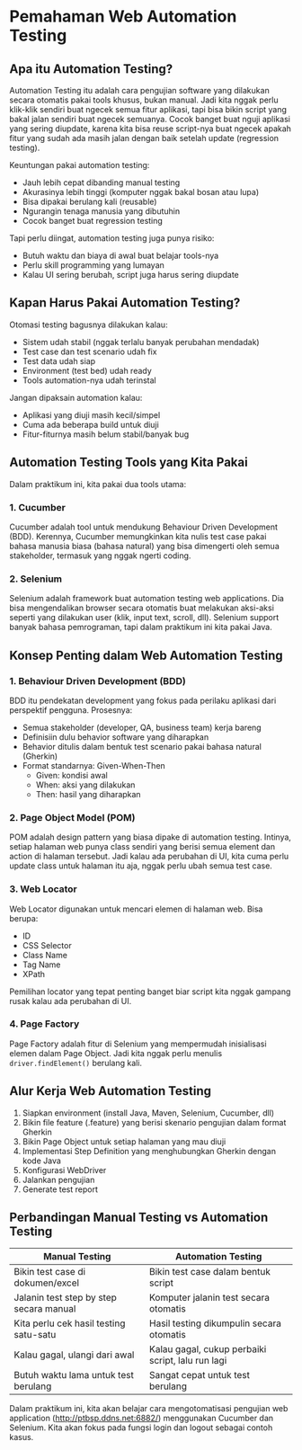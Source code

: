 # Pemahaman Web Automation Testing

## Apa itu Automation Testing?

Automation Testing itu adalah cara pengujian software yang dilakukan secara otomatis pakai tools khusus, bukan manual. Jadi kita nggak perlu klik-klik sendiri buat ngecek semua fitur aplikasi, tapi bisa bikin script yang bakal jalan sendiri buat ngecek semuanya. Cocok banget buat nguji aplikasi yang sering diupdate, karena kita bisa reuse script-nya buat ngecek apakah fitur yang sudah ada masih jalan dengan baik setelah update (regression testing).

Keuntungan pakai automation testing:
- Jauh lebih cepat dibanding manual testing
- Akurasinya lebih tinggi (komputer nggak bakal bosan atau lupa)
- Bisa dipakai berulang kali (reusable)
- Ngurangin tenaga manusia yang dibutuhin
- Cocok banget buat regression testing

Tapi perlu diingat, automation testing juga punya risiko:
- Butuh waktu dan biaya di awal buat belajar tools-nya
- Perlu skill programming yang lumayan
- Kalau UI sering berubah, script juga harus sering diupdate

## Kapan Harus Pakai Automation Testing?

Otomasi testing bagusnya dilakukan kalau:
- Sistem udah stabil (nggak terlalu banyak perubahan mendadak)
- Test case dan test scenario udah fix
- Test data udah siap
- Environment (test bed) udah ready
- Tools automation-nya udah terinstal

Jangan dipaksain automation kalau:
- Aplikasi yang diuji masih kecil/simpel
- Cuma ada beberapa build untuk diuji
- Fitur-fiturnya masih belum stabil/banyak bug

## Automation Testing Tools yang Kita Pakai

Dalam praktikum ini, kita pakai dua tools utama:

### 1. Cucumber
Cucumber adalah tool untuk mendukung Behaviour Driven Development (BDD). Kerennya, Cucumber memungkinkan kita nulis test case pakai bahasa manusia biasa (bahasa natural) yang bisa dimengerti oleh semua stakeholder, termasuk yang nggak ngerti coding.

### 2. Selenium
Selenium adalah framework buat automation testing web applications. Dia bisa mengendalikan browser secara otomatis buat melakukan aksi-aksi seperti yang dilakukan user (klik, input text, scroll, dll). Selenium support banyak bahasa pemrograman, tapi dalam praktikum ini kita pakai Java.

## Konsep Penting dalam Web Automation Testing

### 1. Behaviour Driven Development (BDD)
BDD itu pendekatan development yang fokus pada perilaku aplikasi dari perspektif pengguna. Prosesnya:
- Semua stakeholder (developer, QA, business team) kerja bareng
- Definisiin dulu behavior software yang diharapkan
- Behavior ditulis dalam bentuk test scenario pakai bahasa natural (Gherkin)
- Format standarnya: Given-When-Then
  - Given: kondisi awal
  - When: aksi yang dilakukan
  - Then: hasil yang diharapkan

### 2. Page Object Model (POM)
POM adalah design pattern yang biasa dipake di automation testing. Intinya, setiap halaman web punya class sendiri yang berisi semua element dan action di halaman tersebut. Jadi kalau ada perubahan di UI, kita cuma perlu update class untuk halaman itu aja, nggak perlu ubah semua test case.

### 3. Web Locator
Web Locator digunakan untuk mencari elemen di halaman web. Bisa berupa:
- ID
- CSS Selector
- Class Name
- Tag Name
- XPath

Pemilihan locator yang tepat penting banget biar script kita nggak gampang rusak kalau ada perubahan di UI.

### 4. Page Factory
Page Factory adalah fitur di Selenium yang mempermudah inisialisasi elemen dalam Page Object. Jadi kita nggak perlu menulis `driver.findElement()` berulang kali.

## Alur Kerja Web Automation Testing

1. Siapkan environment (install Java, Maven, Selenium, Cucumber, dll)
2. Bikin file feature (.feature) yang berisi skenario pengujian dalam format Gherkin
3. Bikin Page Object untuk setiap halaman yang mau diuji
4. Implementasi Step Definition yang menghubungkan Gherkin dengan kode Java
5. Konfigurasi WebDriver
6. Jalankan pengujian
7. Generate test report

## Perbandingan Manual Testing vs Automation Testing

| Manual Testing | Automation Testing |
|----------------|-------------------|
| Bikin test case di dokumen/excel | Bikin test case dalam bentuk script |
| Jalanin test step by step secara manual | Komputer jalanin test secara otomatis |
| Kita perlu cek hasil testing satu-satu | Hasil testing dikumpulin secara otomatis |
| Kalau gagal, ulangi dari awal | Kalau gagal, cukup perbaiki script, lalu run lagi |
| Butuh waktu lama untuk test berulang | Sangat cepat untuk test berulang |

Dalam praktikum ini, kita akan belajar cara mengotomatisasi pengujian web application (http://ptbsp.ddns.net:6882/) menggunakan Cucumber dan Selenium. Kita akan fokus pada fungsi login dan logout sebagai contoh kasus.


